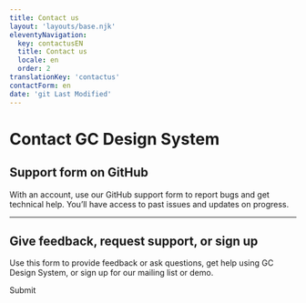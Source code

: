 ```yaml
---
title: Contact us
layout: 'layouts/base.njk'
eleventyNavigation:
  key: contactusEN
  title: Contact us
  locale: en
  order: 2
translationKey: 'contactus'
contactForm: en
date: 'git Last Modified'
---
```


# Contact GC Design System

## Support form on GitHub

With an account, use our <gcds-link external href="{{ links.githubCompsIssues }}">GitHub support form</gcds-link> to report bugs and get technical help. You’ll have access to past issues and updates on progress.

<hr class="my-500" />

## Give feedback, request support, or sign up

Use this form to provide feedback or ask questions, get help using GC Design System, or sign up for our mailing list or demo.

<form class="my-500 contact-us-form" name="contactEN" method="post" style="min-height: 32rem;" action="/api/submission">
  <input type="hidden" name="form-name" value="contactEN" />
  <input name="honeypot" type="text" aria-label="bot" hidden/>

<gcds-input type="text" name="name" input-id="name" label="Full name" size="30" autocomplete="name" required></gcds-input>
<gcds-input type="email" name="email" input-id="email" label="Email address" size="50" autocomplete="email" required></gcds-input>
<gcds-textarea name="message" label="Provide your feedback or ask a question if you need help" textarea-id="message"></gcds-textarea>

  <gcds-fieldset fieldset-id="learnMore" legend="Learn more about GC Design System" hint="Choose as many options as you'd like.">
    <gcds-checkbox checkbox-id="learnMoreMailingList" label="Sign me up for the mailing list." value="learn-more-mailing-list" name="learn-more-mailing-list"></gcds-checkbox>
    <gcds-checkbox checkbox-id="learnMoreDemo" label="Contact me for a demo." value="learn-more-demo" name="learn-more-demo"></gcds-checkbox>
    <gcds-checkbox checkbox-id="learnMoreResearch" label="Contact me for usability research." value="learn-more-mailing-list" name="learn-more-research"></gcds-checkbox>
  </gcds-fieldset>

  <gcds-fieldset fieldset-id="familiarityGCDS" legend="Select your experience with GC Design System to date " hint="Choose 1 option." required>
    <gcds-radio-group name="familiarityGCDS" options='{{ contactus[locale].options | stringify | encode-html}}'>
    </gcds-radio-group>
  </gcds-fieldset>

  <div hidden>
    <gcds-input type="text" name="bot-field" input-id="bot-field" label="bot"></gcds-input>
  </div>

  <gcds-button button-role="primary" type="submit">
    Submit
  </gcds-button>
</form>
